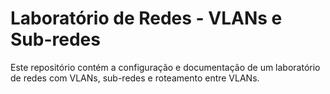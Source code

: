 ﻿# Laboratório de Redes - VLANs e Sub-redes

Este repositório contém a configuração e documentação de um laboratório de redes com VLANs, sub-redes e roteamento entre VLANs.
